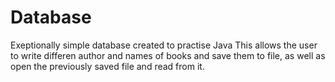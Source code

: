 # Database
Exeptionally simple database created to practise Java 
This allows the user to write differen author and names of books and save them to file, as well as open the previously saved file and read from it.
